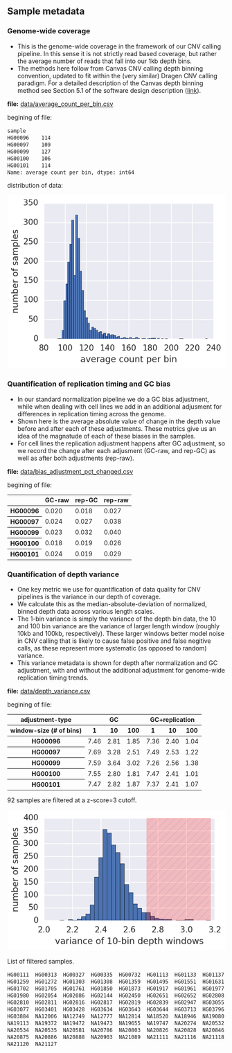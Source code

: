 <h2>Sample metadata</h2>


### Genome-wide coverage   
* This is the genome-wide coverage in the framework of our CNV calling pipeline. In this sense it is not strictly read based coverage, but rather the average number of reads that fall into our 1kb depth bins. 
* The methods here follow from Canvas CNV calling depth binning convention, updated to fit within the (very similar) Dragen CNV calling paradigm. For a detailed description of the Canvas depth binning method see Section 5.1 of the software design description ([link](https://github.com/Illumina/canvas/raw/master/SoftwareDesignDescription.pdf)).  

__file:__ [data/average_count_per_bin.csv](./data/average_count_per_bin.csv)


<h8>begining of file: </h8>



    sample
    HG00096    114
    HG00097    109
    HG00099    127
    HG00100    106
    HG00101    114
    Name: average count per bin, dtype: int64



<h8>distribution of data: </h8>



![png](plots/1kg_sample_metadata_4_3.png)


### Quantification of replication timing and GC bias
* In our standard normalization pipeline we do a GC bias adjustment, while when dealing with cell lines we add in an additional adjusment for differences in replication timing across the genome. 
* Shown here is the average absolute value of change in the depth value before and after each of these adjustments. These metrics give us an idea of the magnatude of each of these biases in the samples. 
* For cell lines the replication adjustment happens after GC adjustment, so we record the change after each adjusment (GC-raw, and rep-GC) as well as after both adjustments (rep-raw).  

__file:__ [data/bias_adjustment_pct_changed.csv](./data/bias_adjustment_pct_changed.csv)


<h8>begining of file: </h8>





<table border="0" class="dataframe">
  <thead>
    <tr style="text-align: right;">
      <th></th>
      <th>GC-raw</th>
      <th>rep-GC</th>
      <th>rep-raw</th>
    </tr>
  </thead>
  <tbody>
    <tr>
      <th>HG00096</th>
      <td>0.020</td>
      <td>0.018</td>
      <td>0.027</td>
    </tr>
    <tr>
      <th>HG00097</th>
      <td>0.024</td>
      <td>0.027</td>
      <td>0.038</td>
    </tr>
    <tr>
      <th>HG00099</th>
      <td>0.023</td>
      <td>0.032</td>
      <td>0.040</td>
    </tr>
    <tr>
      <th>HG00100</th>
      <td>0.018</td>
      <td>0.019</td>
      <td>0.026</td>
    </tr>
    <tr>
      <th>HG00101</th>
      <td>0.024</td>
      <td>0.019</td>
      <td>0.029</td>
    </tr>
  </tbody>
</table>



### Quantification of depth variance
* One key metric we use for quantification of data quality for CNV pipelines is the variance in our depth of coverage. 
* We calculate this as the median-absolute-deviation of normalized, binned depth data across various length scales. 
* The 1-bin variance is simply the variance of the depth bin data, the 10 and 100 bin variance are the variance of larger length window (roughly 10kb and 100kb, respectively). These larger windows better model noise in CNV calling that is likely to cause false positive and false negitive calls, as these represent more systematic (as opposed to random) variance.  
* This variance metadata is shown for depth after normalization and GC adjustment, with and without the additional adjustment for genome-wide replication timing trends. 

__file:__ [data/depth_variance.csv](./data/depth_variance.csv)


<h8>begining of file: </h8>





<table border="0" class="dataframe">
  <thead>
    <tr>
      <th>adjustment-type</th>
      <th colspan="3" halign="left">GC</th>
      <th colspan="3" halign="left">GC+replication</th>
    </tr>
    <tr>
      <th>window-size (# of bins)</th>
      <th>1</th>
      <th>10</th>
      <th>100</th>
      <th>1</th>
      <th>10</th>
      <th>100</th>
    </tr>
  </thead>
  <tbody>
    <tr>
      <th>HG00096</th>
      <td>7.46</td>
      <td>2.81</td>
      <td>1.85</td>
      <td>7.36</td>
      <td>2.40</td>
      <td>1.04</td>
    </tr>
    <tr>
      <th>HG00097</th>
      <td>7.69</td>
      <td>3.28</td>
      <td>2.51</td>
      <td>7.49</td>
      <td>2.53</td>
      <td>1.22</td>
    </tr>
    <tr>
      <th>HG00099</th>
      <td>7.59</td>
      <td>3.64</td>
      <td>3.02</td>
      <td>7.26</td>
      <td>2.56</td>
      <td>1.38</td>
    </tr>
    <tr>
      <th>HG00100</th>
      <td>7.55</td>
      <td>2.80</td>
      <td>1.81</td>
      <td>7.47</td>
      <td>2.41</td>
      <td>1.01</td>
    </tr>
    <tr>
      <th>HG00101</th>
      <td>7.47</td>
      <td>2.82</td>
      <td>1.87</td>
      <td>7.37</td>
      <td>2.41</td>
      <td>1.07</td>
    </tr>
  </tbody>
</table>




<h8>92 samples are filtered at a z-score=3 cutoff.</h8>



![png](plots/1kg_sample_metadata_10_1.png)



<h8>List of filtered samples.</h8>


    HG00111  HG00313  HG00327  HG00335  HG00732  HG01113  HG01133  HG01137  
    HG01259  HG01272  HG01303  HG01308  HG01359  HG01495  HG01551  HG01631  
    HG01702  HG01705  HG01761  HG01850  HG01873  HG01917  HG01961  HG01977  
    HG01980  HG02054  HG02086  HG02144  HG02450  HG02651  HG02652  HG02808  
    HG02810  HG02811  HG02816  HG02817  HG02819  HG02839  HG02947  HG03055  
    HG03077  HG03401  HG03428  HG03634  HG03643  HG03644  HG03713  HG03796  
    HG03884  NA12006  NA12749  NA12777  NA12814  NA18520  NA18946  NA19080  
    NA19113  NA19372  NA19472  NA19473  NA19655  NA19747  NA20274  NA20532  
    NA20534  NA20535  NA20581  NA20786  NA20803  NA20826  NA20828  NA20846  
    NA20875  NA20886  NA20888  NA20903  NA21089  NA21111  NA21116  NA21118  
    NA21120  NA21127  

